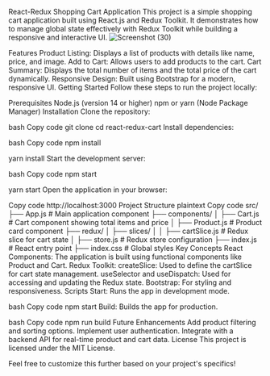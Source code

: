 React-Redux Shopping Cart Application
This project is a simple shopping cart application built using React.js and Redux Toolkit. It demonstrates how to manage global state effectively with Redux Toolkit while building a responsive and interactive UI.
![Screenshot (30)](https://github.com/user-attachments/assets/9a312241-dd30-494e-baeb-0cbb1df2b3a1)

Features
Product Listing: Displays a list of products with details like name, price, and image.
Add to Cart: Allows users to add products to the cart.
Cart Summary: Displays the total number of items and the total price of the cart dynamically.
Responsive Design: Built using Bootstrap for a modern, responsive UI.
Getting Started
Follow these steps to run the project locally:

Prerequisites
Node.js (version 14 or higher)
npm or yarn (Node Package Manager)
Installation
Clone the repository:

bash
Copy code
git clone <repository-url>
cd react-redux-cart
Install dependencies:

bash
Copy code
npm install

yarn install
Start the development server:

bash
Copy code
npm start

yarn start
Open the application in your browser:

Copy code
http://localhost:3000
Project Structure
plaintext
Copy code
src/
├── App.js             # Main application component
├── components/
│   ├── Cart.js        # Cart component showing total items and price
│   ├── Product.js     # Product card component
├── redux/
│   ├── slices/
│   │   ├── cartSlice.js # Redux slice for cart state
│   ├── store.js       # Redux store configuration
├── index.js           # React entry point
├── index.css          # Global styles
Key Concepts
React Components: The application is built using functional components like Product and Cart.
Redux Toolkit:
createSlice: Used to define the cartSlice for cart state management.
useSelector and useDispatch: Used for accessing and updating the Redux state.
Bootstrap: For styling and responsiveness.
Scripts
Start: Runs the app in development mode.

bash
Copy code
npm start
Build: Builds the app for production.

bash
Copy code
npm run build
Future Enhancements
Add product filtering and sorting options.
Implement user authentication.
Integrate with a backend API for real-time product and cart data.
License
This project is licensed under the MIT License.

Feel free to customize this further based on your project's specifics!






